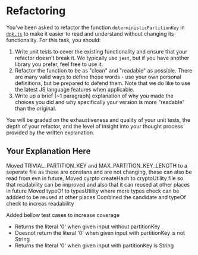 # Refactoring

You've been asked to refactor the function `deterministicPartitionKey` in [`dpk.js`](dpk.js) to make it easier to read and understand without changing its functionality. For this task, you should:

1. Write unit tests to cover the existing functionality and ensure that your refactor doesn't break it. We typically use `jest`, but if you have another library you prefer, feel free to use it.
2. Refactor the function to be as "clean" and "readable" as possible. There are many valid ways to define those words - use your own personal definitions, but be prepared to defend them. Note that we do like to use the latest JS language features when applicable.
3. Write up a brief (~1 paragraph) explanation of why you made the choices you did and why specifically your version is more "readable" than the original.

You will be graded on the exhaustiveness and quality of your unit tests, the depth of your refactor, and the level of insight into your thought process provided by the written explanation.

## Your Explanation Here

Moved TRIVIAL_PARTITION_KEY and MAX_PARTITION_KEY_LENGTH to a seperate file as these are constans and are not changing, these can also be read from evn in future,
Moved cyrpto createHash to cryptoUtility file so that readability can be improved and also that it can reused at other places in future
Moved typeOf to typesUtility where more types check can be addded to be reused at other places
Combined the candidate and typeOf check to increas readability

Added bellow test cases to increase coverage

- Returns the literal '0' when given input without partitionKey
- Doesnot return the literal '0' when given input with partitionKey is not String
- Returns the literal '0' when given input with partitionKey is String
